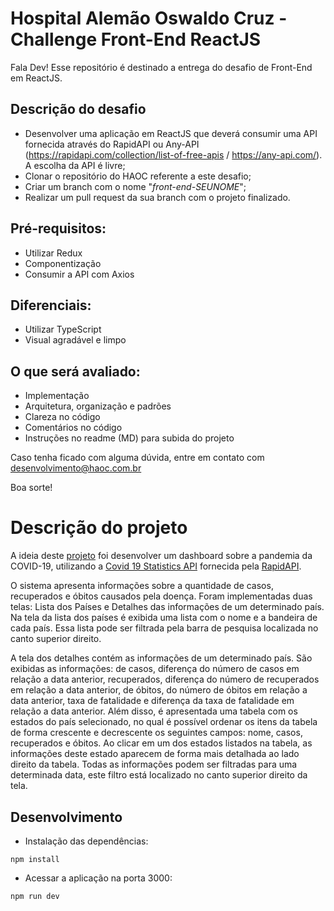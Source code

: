 # Hospital Alemão Oswaldo Cruz - Challenge Front-End ReactJS

Fala Dev! Esse repositório é destinado a entrega do desafio de Front-End em ReactJS.

## Descrição do desafio 
- Desenvolver uma aplicação em ReactJS que deverá consumir uma API fornecida através do RapidAPI ou Any-API (https://rapidapi.com/collection/list-of-free-apis / https://any-api.com/). A escolha da API é livre;
- Clonar o repositório do HAOC referente a este desafio;
- Criar um branch com o nome "*front-end-SEUNOME*";
- Realizar um pull request da sua branch com o projeto finalizado.

## Pré-requisitos:
- Utilizar Redux
- Componentização
- Consumir a API com Axios

## Diferenciais:
- Utilizar TypeScript
- Visual agradável e limpo

## O que será avaliado:
- Implementação
- Arquitetura, organização e padrões
- Clareza no código
- Comentários no código
- Instruções no readme (MD) para subida do projeto

Caso tenha ficado com alguma dúvida, entre em contato com [desenvolvimento@haoc.com.br](mailto:desenvolvimento@haoc.com.br)

Boa sorte!

# Descrição do projeto
 
A ideia deste [projeto](https://reactjs-challenge-ashen.vercel.app/) foi desenvolver um dashboard sobre a pandemia da COVID-19, utilizando a [Covid 19 Statistics API](https://rapidapi.com/axisbits-axisbits-default/api/covid-19-statistics) fornecida pela [RapidAPI](https://rapidapi.com/collection/list-of-free-apis).
 
O sistema apresenta informações sobre a quantidade de casos, recuperados e óbitos causados pela doença. Foram implementadas duas telas: Lista dos Países e Detalhes das informações de um determinado país. Na tela da lista dos países é exibida uma lista com o nome e a bandeira de cada país. Essa lista pode ser filtrada pela barra de pesquisa localizada no canto superior direito. 
 
A tela dos detalhes contém as informações de um determinado país. São exibidas as informações: de casos, diferença do número de casos em relação a data anterior, recuperados, diferença do número de recuperados em relação a data anterior, de óbitos, do número de óbitos em relação a data anterior, taxa de fatalidade e diferença da taxa de fatalidade em relação a data anterior. Além disso, é apresentada uma tabela com os estados do país selecionado, no qual é possível ordenar os itens da tabela de forma crescente e decrescente os seguintes campos: nome, casos, recuperados e óbitos. Ao clicar em um dos estados listados na tabela, as informações deste estado aparecem de forma mais detalhada ao lado direito da tabela. Todas as informações podem ser filtradas para uma determinada data, este filtro está localizado no canto superior direito da tela.  
 
## Desenvolvimento
 
- Instalação das dependências:
```
npm install
```
- Acessar a aplicação na porta 3000:
```
npm run dev
```
